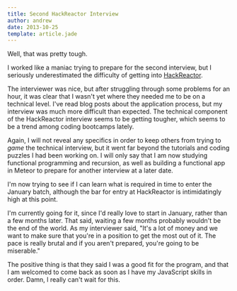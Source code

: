 ```yaml
---
title: Second HackReactor Interview
author: andrew
date: 2013-10-25
template: article.jade
---
```


Well, that was pretty tough.

I worked like a maniac trying to prepare for the second interview, but I seriously underestimated the difficulty of getting into [HackReactor](http://hackreactor.com).

The interviewer was nice, but after struggling through some problems for an hour, it was clear that I wasn't yet where they needed me to be on a technical level. I've read blog posts about the application process, but my interview was much more difficult than expected. The technical component of the HackReactor interview seems to be getting tougher, which seems to be a trend among coding bootcamps lately.

Again, I will not reveal any specifics in order to keep others from trying to *game* the technical interview, but it went far beyond the tutorials and coding puzzles I had been working on. I will only say that I am now studying functional programming and recursion, as well as building a functional app in Meteor to prepare for another interview at a later date.

I'm now trying to see if I can learn what is required in time to enter the January batch, although the bar for entry at HackReactor is intimidatingly high at this point.

I'm currently going for it, since I'd really love to start in January, rather than a few months later. That said, waiting a few months probably wouldn't be the end of the world. As my interviewer said, "It's a lot of money and we want to make sure that you're in a position to get the most out of it. The pace is really brutal and if you aren't prepared, you're going to be miserable."

The positive thing is that they said I was a good fit for the program, and that I am welcomed to come back as soon as I have my JavaScript skills in order. Damn, I really can't wait for this.